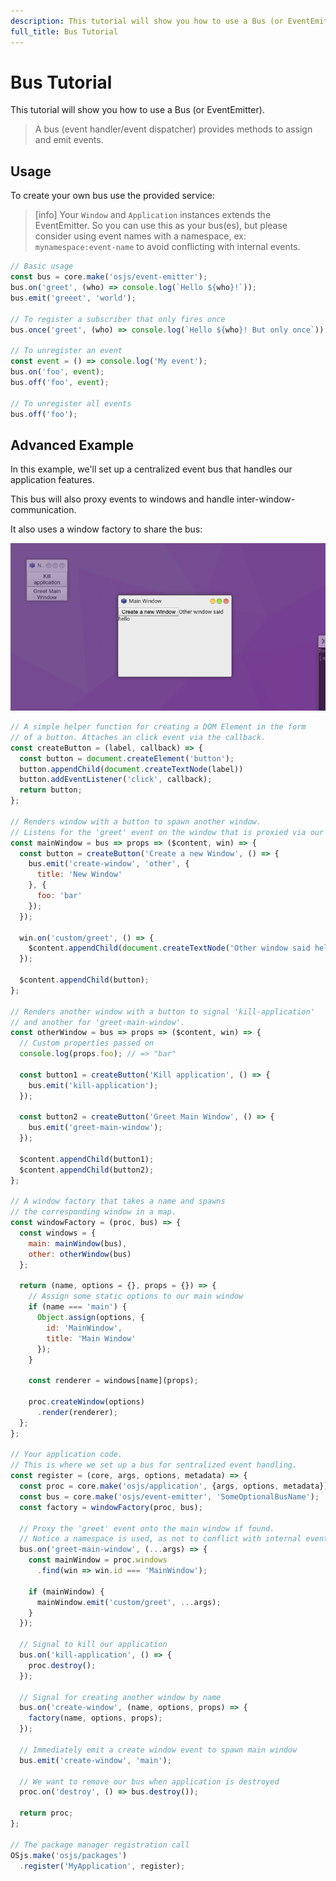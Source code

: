 ```yaml
---
description: This tutorial will show you how to use a Bus (or EventEmitter).
full_title: Bus Tutorial
---
```


# Bus Tutorial

This tutorial will show you how to use a Bus (or EventEmitter).

> A bus (event handler/event dispatcher) provides methods to assign and emit events.


## Usage

To create your own bus use the provided service:

> [info] Your `Window` and `Application` instances extends the EventEmitter. So you can use this as your bus(es), but please consider using event names with a namespace, ex: `mynamespace:event-name` to avoid conflicting with internal events.

```javascript
// Basic usage
const bus = core.make('osjs/event-emitter');
bus.on('greet', (who) => console.log(`Hello ${who}!`));
bus.emit('greeet', 'world');

// To register a subscriber that only fires once
bus.once('greet', (who) => console.log(`Hello ${who}! But only once`));

// To unregister an event
const event = () => console.log('My event');
bus.on('foo', event);
bus.off('foo', event);

// To unregister all events
bus.off('foo');
```

## Advanced Example

In this example, we'll set up a centralized event bus that handles our application features.

This bus will also proxy events to windows and handle inter-window-communication.

It also uses a window factory to share the bus:

![Example](example.png)

```javascript
// A simple helper function for creating a DOM Element in the form
// of a button. Attaches an click event via the callback.
const createButton = (label, callback) => {
  const button = document.createElement('button');
  button.appendChild(document.createTextNode(label))
  button.addEventListener('click', callback);
  return button;
};

// Renders window with a button to spawn another window.
// Listens for the 'greet' event on the window that is proxied via our bus
const mainWindow = bus => props => ($content, win) => {
  const button = createButton('Create a new Window', () => {
    bus.emit('create-window', 'other', {
      title: 'New Window'
    }, {
      foo: 'bar'
    });
  });

  win.on('custom/greet', () => {
    $content.appendChild(document.createTextNode('Other window said hello'));
  });

  $content.appendChild(button);
};

// Renders another window with a button to signal 'kill-application'
// and another for 'greet-main-window'.
const otherWindow = bus => props => ($content, win) => {
  // Custom properties passed on
  console.log(props.foo); // => "bar"

  const button1 = createButton('Kill application', () => {
    bus.emit('kill-application');
  });

  const button2 = createButton('Greet Main Window', () => {
    bus.emit('greet-main-window');
  });

  $content.appendChild(button1);
  $content.appendChild(button2);
};

// A window factory that takes a name and spawns
// the corresponding window in a map.
const windowFactory = (proc, bus) => {
  const windows = {
    main: mainWindow(bus),
    other: otherWindow(bus)
  };

  return (name, options = {}, props = {}) => {
    // Assign some static options to our main window
    if (name === 'main') {
      Object.assign(options, {
        id: 'MainWindow',
        title: 'Main Window'
      });
    }

    const renderer = windows[name](props);

    proc.createWindow(options)
      .render(renderer);
  };
};

// Your application code.
// This is where we set up a bus for sentralized event handling.
const register = (core, args, options, metadata) => {
  const proc = core.make('osjs/application', {args, options, metadata});
  const bus = core.make('osjs/event-emitter', 'SomeOptionalBusName');
  const factory = windowFactory(proc, bus);

  // Proxy the 'greet' event onto the main window if found.
  // Notice a namespace is used, as not to conflict with internal events.
  bus.on('greet-main-window', (...args) => {
    const mainWindow = proc.windows
      .find(win => win.id === 'MainWindow');

    if (mainWindow) {
      mainWindow.emit('custom/greet', ...args);
    }
  });

  // Signal to kill our application
  bus.on('kill-application', () => {
    proc.destroy();
  });

  // Signal for creating another window by name
  bus.on('create-window', (name, options, props) => {
    factory(name, options, props);
  });

  // Immediately emit a create window event to spawn main window
  bus.emit('create-window', 'main');

  // We want to remove our bus when application is destroyed
  proc.on('destroy', () => bus.destroy());

  return proc;
};

// The package manager registration call
OSjs.make('osjs/packages')
  .register('MyApplication', register);
```
